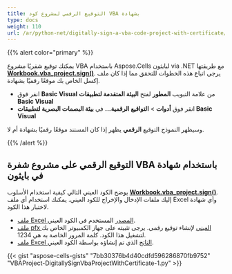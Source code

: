 ```yaml
---
title: التوقيع الرقمي لمشروع كود VBA بشهادة
type: docs
weight: 110
url: /ar/python-net/digitally-sign-a-vba-code-project-with-certificate/
---
```


{{% alert color="primary" %}}

يمكنك توقيع شفريًا مشروع VBA باستخدام Aspose.Cells لبايثون via .NET مع طريقتها [**Workbook.vba_project.sign()**](https://reference.aspose.com/cells/python-net/aspose.cells.vba/vbaproject/sign/#aspose.cells.digitalsignatures.DigitalSignature). يرجى اتباع هذه الخطوات للتحقق مما إذا كان ملف إكسل الخاص بك موقعًا رقميًا بشهادة.

- انقر فوق **Basic Visual** من علامة التبويب **المطور** لفتح **البيئة المتقدمة لتطبيقات Basic Visual**
- انقر فوق **أدوات** > **التواقيع الرقمية...** في **بيئة البصمات البصرية لتطبيقات Basic Visual**

وسيظهر النموذج التوقيع **الرقمي** يظهر إذا كان المستند موقعًا رقميًا بشهادة أم لا.

{{% /alert %}} 

## **التوقيع الرقمي على مشروع شفرة VBA باستخدام شهادة في بايثون**

يوضح الكود العيني التالي كيفية استخدام الأسلوب [**Workbook.vba_project.sign()**](https://reference.aspose.com/cells/python-net/aspose.cells.vba/vbaproject/sign/#aspose.cells.digitalsignatures.DigitalSignature). إليك ملفات الإدخال والإخراج للكود العيني. يمكنك استخدام أي ملف Excel وأي شهادة لاختبار هذا الكود.

- [ملف Excel المصدر](5115028.xlsm) المستخدم في الكود العيني.
- [ملف pfx العيني](5115039.pfx) لإنشاء توقيع رقمي. يرجى تثبيته على جهاز الكمبيوتر الخاص بك لتشغيل هذا الكود. كلمة المرور الخاصة به هي 1234.
- [ملف Excel الناتج](5115029.xlsm) الذي تم إنشاؤه بواسطة الكود العيني.

{{< gist "aspose-cells-gists" "7bb30376b4d40cdfd596286870fb9752" "VBAProject-DigitallySignVbaProjectWithCertificate-1.py" >}}

